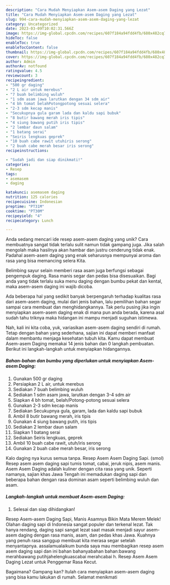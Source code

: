 ```yaml
---
description: "Cara Mudah Menyiapkan Asem-asem Daging yang Lezat"
title: "Cara Mudah Menyiapkan Asem-asem Daging yang Lezat"
slug: 994-cara-mudah-menyiapkan-asem-asem-daging-yang-lezat
category: Uncategorized
date: 2023-03-09T10:02:31.566Z
image: https://img-global.cpcdn.com/recipes/607f184a94fdd4fb/680x482cq70/asem-asem-daging-foto-resep-utama.jpg
hideToc: false
enableToc: true
enableTocContent: false
thumbnail: https://img-global.cpcdn.com/recipes/607f184a94fdd4fb/680x482cq70/asem-asem-daging-foto-resep-utama.jpg
cover: https://img-global.cpcdn.com/recipes/607f184a94fdd4fb/680x482cq70/asem-asem-daging-foto-resep-utama.jpg
author: Admin
authorAv: notfound
ratingvalue: 4.5
reviewcount: 3
recipeingredient:
- "500 gr daging"
- "2 L air untuk merebus"
- "7 buah belimbing wuluh"
- "1 sdm asam jawa larutkan dengan 34 sdm air"
- "4 bh tomat belahPotongpotong sesuai selera"
- "2-3 sdm kecap manis"
- "Secukupnya gula garam lada dan kaldu sapi bubuk"
- "8 butir bawang merah iris tipis"
- "4 siung bawang putih iris tipis"
- "2 lembar daun salam"
- "1 batang serai"
- "Seiris lengkuas geprek"
- "10 buah cabe rawit utuhiris serong"
- "2 buah cabe merah besar iris serong"
recipeinstructions:

- "Sudah jadi dan siap dinikmati!"
categories:
- Resep
tags:
- asemasem
- daging

katakunci: asemasem daging 
nutrition: 125 calories
recipecuisine: Indonesian
preptime: "PT31M"
cooktime: "PT30M"
recipeyield: "4"
recipecategory: Lunch

---
```





Anda sedang mencari ide resep asem-asem daging yang unik? Cara membuatnya sangat tidak terlalu sulit namun tidak gampang juga. Jika salah mengolah maka hasilnya akan hambar dan justru cenderung tidak enak. Padahal asem-asem daging yang enak seharusnya mempunyai aroma dan rasa yang bisa memancing selera Kita.





Belimbing sayur selain memberi rasa asam juga berfungsi sebagai pengempuk daging. Rasa manis segar dan pedas bisa disesuaikan. Bagi anda yang tidak terlalu suka menu daging dengan bumbu pekat dan kental, maka asem-asem daging ini wajib dicoba.

Ada beberapa hal yang sedikit banyak berpengaruh terhadap kualitas rasa dari asem-asem daging, mulai dari jenis bahan, lalu pemilihan bahan segar sampai cara membuat dan menghidangkannya. Tak perlu pusing jika ingin menyiapkan asem-asem daging enak di mana pun anda berada, karena asal sudah tahu triknya maka hidangan ini mampu menjadi suguhan istimewa.






Nah, kali ini kita coba, yuk, variasikan asem-asem daging sendiri di rumah. Tetap dengan bahan yang sederhana, sajian ini dapat memberi manfaat dalam membantu menjaga kesehatan tubuh kita. Kamu dapat membuat Asem-asem Daging memakai 14 jenis bahan dan 0 langkah pembuatan. Berikut ini langkah-langkah untuk menyiapkan hidangannya.

<!--inarticleads1-->

##### Bahan-bahan dan bumbu yang diperlukan untuk menyiapkan Asem-asem Daging:

1. Gunakan 500 gr daging
1. Persiapkan 2 L air, untuk merebus
1. Sediakan 7 buah belimbing wuluh
1. Sediakan 1 sdm asam jawa, larutkan dengan 3-4 sdm air
1. Siapkan 4 bh tomat, belah/Potong-potong sesuai selera
1. Gunakan 2-3 sdm kecap manis
1. Sediakan Secukupnya gula, garam, lada dan kaldu sapi bubuk
1. Ambil 8 butir bawang merah, iris tipis
1. Gunakan 4 siung bawang putih, iris tipis
1. Sediakan 2 lembar daun salam
1. Siapkan 1 batang serai
1. Sediakan Seiris lengkuas, geprek
1. Ambil 10 buah cabe rawit, utuh/iris serong
1. Gunakan 2 buah cabe merah besar, iris serong


Kalo daging nya kurus semua tanpa. Resep Asem Asem Daging Sapi. (smol) Resep asem asem daging sapi tumis tomat, cabai, jeruk nipis, asem manis. Asem Asem Daging adalah kuliner dengan cita rasa yang unik. Seperti namanya, sajian khas Jawa Tengah ini memadukan daging sapi dan beberapa bahan dengan rasa dominan asam seperti belimbing wuluh dan asam. 

<!--inarticleads2-->

##### Langkah-langkah untuk membuat Asem-asem Daging:


1. Selesai dan siap dihidangkan!

Resep Asem-asem Daging Sapi, Manis Asamnya Bikin Mata Merem Melek! Olahan daging sapi di Indonesia sangat populer dan terkenal lezat. Tak hanya rendang, daging sapi sangat lezat saat masak menjadi sayur asem-asem daging dengan rasa manis, asam, dan pedas khas Jawa. Kuahnya yang penuh rasa sanggup membuat kita merasa segar setelah menyantapnya. assalamualaikum bunda saya mau membagikan resep asem asem daging sapi dan ini bahan bahanyabahan bahan:bawang merahbawang putihjahelengkuascabai merahcabai h. Resep Asem Asem Daging Lezat untuk Penggemar Rasa Kecut. 

Bagaimana? Gampang kan? Itulah cara menyiapkan asem-asem daging yang bisa kamu lakukan di rumah. Selamat menikmati
